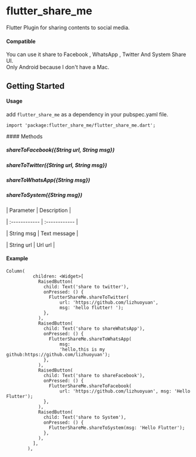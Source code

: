 # flutter_share_me
Flutter Plugin for sharing contents to social media.

#### Compatible
You can use it share to Facebook , WhatsApp , Twitter And System Share UI. <br/>
Only Android because I don't have a Mac.

## Getting Started

#### Usage

add `flutter_share_me` as a dependency in your pubspec.yaml file.
```
import 'package:flutter_share_me/flutter_share_me.dart';
```

​#### Methods

##### shareToFacebook({String url, String msg})
##### shareToTwitter({String url, String msg})
##### shareToWhatsApp({String msg})
##### shareToSystem({String msg})

| Parameter  | Description  |

| :------------ | :------------ |

| String msg  | Text message  |

| String url  | Url url  |

#### Example
```
Column(
          children: <Widget>[
            RaisedButton(
              child: Text('share to twitter'),
              onPressed: () {
                FlutterShareMe.shareToTwitter(
                    url: 'https://github.com/lizhuoyuan',
                    msg: 'hello flutter! ');
              },
            ),
            RaisedButton(
              child: Text('share to shareWhatsApp'),
              onPressed: () {
                FlutterShareMe.shareToWhatsApp(
                    msg:
                    'hello,this is my github:https://github.com/lizhuoyuan');
              },
            ),
            RaisedButton(
              child: Text('share to shareFacebook'),
              onPressed: () {
                FlutterShareMe.shareToFacebook(
                    url: 'https://github.com/lizhuoyuan', msg: 'Hello Flutter');
              },
            ),
            RaisedButton(
              child: Text('share to System'),
              onPressed: () {
                FlutterShareMe.shareToSystem(msg: 'Hello Flutter');
              },
            ),
          ],
        ),
```


